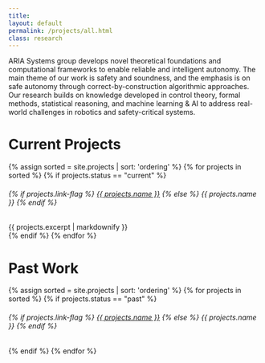 ```yaml
---
title: 
layout: default
permalink: /projects/all.html
class: research
---
```


ARIA Systems group develops novel theoretical foundations and computational frameworks to enable reliable and intelligent autonomy. The main theme of our work is safety and soundness, and the emphasis is on safe autonomy through correct-by-construction algorithmic approaches. Our research builds on knowledge developed in control theory, formal methods, statistical reasoning, and machine learning & AI to address real-world challenges in robotics and safety-critical systems. 

# Current Projects
{% assign sorted = site.projects | sort: 'ordering'  %}
{% for projects in sorted %}
{% if projects.status == "current" %}
<div class="bottom-border">
    <h6>
    {% if projects.link-flag %}
    <a href="{{ site.baseurl }}{{ projects.url }}">{{ projects.name }}</a> 
    {% else %}
   {{ projects.name }}
    {% endif %}
    </h6>
    {{ projects.excerpt | markdownify }}
</div>
{% endif %}
{% endfor %}

# Past Work
{% assign sorted = site.projects | sort: 'ordering'  %}
{% for projects in sorted %}
{% if projects.status == "past" %}
<!-- What do sections do ?? -->
<section class=""> 
<div class="">
<!-- <div class="mbr-figure align-center" style="width: 20%;">
    <a href="" target="_blank"><img src= "{{ projects.picture }}" alt="Mobirise" title="John Jackson"></a>
</div> -->
<div class="">
    <!-- <h2 class="pt-2 mbr-fonts-style display-5"> -->
    <h6>
    {% if projects.link-flag %}
    <a href="{{ site.baseurl }}{{ projects.url }}">{{ projects.name }}</a>
    {% else %}
    {{ projects.name }} 
    {% endif %}
    </h6>
</div>
</div>
</section>
{% endif %}
{% endfor %}